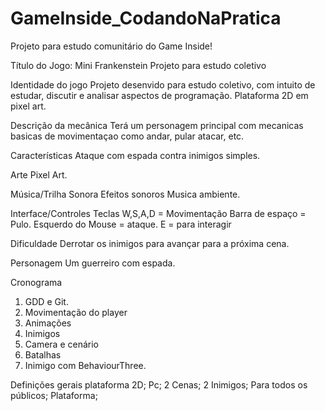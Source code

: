 # GameInside_CodandoNaPratica
Projeto para estudo comunitário do Game Inside!

Título do Jogo: Mini Frankenstein
Projeto para estudo coletivo

Identidade do jogo
Projeto desenvido para estudo coletivo, com intuito de estudar, discutir e analisar aspectos de programação.
Plataforma 2D em pixel art.

Descrição da mecânica
Terá um personagem  principal com mecanicas basicas de movimentaçao como andar, pular atacar, etc.

Características
Ataque com espada contra inimigos simples.

Arte
Pixel Art.

Música/Trilha Sonora
Efeitos sonoros
Musica ambiente.

Interface/Controles
Teclas W,S,A,D = Movimentação
Barra de espaço = Pulo.
Esquerdo do Mouse = ataque.
E = para interagir

Dificuldade
Derrotar os inimigos para avançar para a próxima cena.

Personagem
Um guerreiro com espada.

Cronograma
1. GDD e Git.
2. Movimentação do player
3. Animações
4. Inimigos
5. Camera e cenário
6.  Batalhas
7. Inimigo com BehaviourThree.

Definições gerais
plataforma 2D;
Pc;
2 Cenas;
2 Inimigos;
Para todos os públicos;
Plataforma;